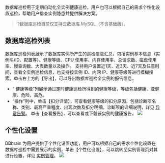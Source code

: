 数据库巡检用于定期自动化全实例健康巡检，用户也可以根据自己的需求个性化设置巡检，帮助用户排查实例隐患并提供解决方案。
>?数据库巡检目前仅支持云数据库 MySQL（不含基础版）。


## 数据库巡检列表
数据库巡检列表展示了数据库实例所产生的巡检信息汇总，包括实例基本信息（实例名/ID、配置等）、健康等级、CPU 使用率、内存使用率、总请求数、磁盘使用率、慢查询数、大表数量以及操作。
支持用户设置近1天、近3天、近7天及任意时间，查看全实例巡检信息，也支持按实例 ID、内网 IP、健康等级等进行模糊搜索。单击右上方的【导出】，可以导出数据库巡检全实例的报告信息。

- “ 健康等级”列展示通过定时健康巡检所得到的健康等级，等级包括健康、亚健康、危险、高危。
- “操作”列中，单击【扣分详情】，可查看健康等级的扣分原因，包括诊断项名称、类别、最高严重程度、出现次数及扣分明细，诊断项的详细说明，详见 [异常告警](https://cloud.tencent.com/document/product/1130/44957)。 
单击【查看报告】，可以查看或下载该实例的健康报告。
![](https://main.qcloudimg.com/raw/f65eb96e908fd59463572d4a4440bcd4.png)
	
## 个性化设置
DBbrain 为用户提供了个性化设置功能，用户可以根据自己的需求个性化设置在数据库巡检中需要展示的实例，单击【个性化设置】，可以跳转至实例管理页对其进行设置，详见 [实例管理](https://cloud.tencent.com/document/product/1130/37998)。
![](https://main.qcloudimg.com/raw/5aade9fee0978b61052b5f4566e03c3d.png)

